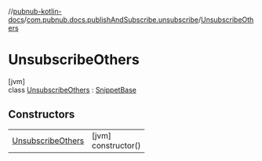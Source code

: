 //[pubnub-kotlin-docs](../../../index.md)/[com.pubnub.docs.publishAndSubscribe.unsubscribe](../index.md)/[UnsubscribeOthers](index.md)

# UnsubscribeOthers

[jvm]\
class [UnsubscribeOthers](index.md) : [SnippetBase](../../com.pubnub.docs/-snippet-base/index.md)

## Constructors

| | |
|---|---|
| [UnsubscribeOthers](-unsubscribe-others.md) | [jvm]<br>constructor() |

